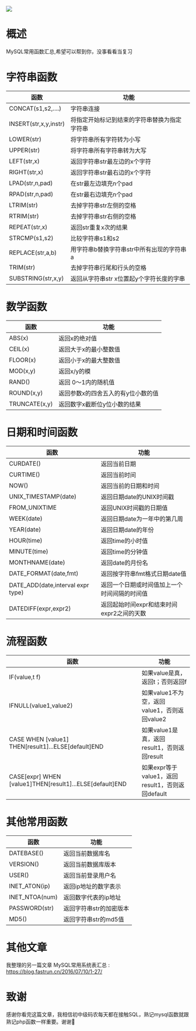 ![](https://blog.fastrun.cn/wp-content/uploads/2018/07/timg-1.jpeg)

# 概述
MySQL常用函数汇总,希望可以帮到你，没事看看当复习
# 字符串函数
| 函数 | 功能 |
| --  | -- |
| CONCAT(s1,s2,....) | 字符串连接 |
| INSERT(str,x,y,instr) | 将指定开始标记到结束的字符串替换为指定字符串 |
| LOWER(str) |  将字符串所有字符转为小写|
| UPPER(str) | 将字符串所有字符串转为大写|
| LEFT(str,x) | 返回字符串str最左边的x个字符|
| RIGHT(str,x) | 返回字符串str最右边的x个字符 |
| LPAD(str,n,pad)| 在str最左边填充n个pad|
| RPAD(str,n,pad)| 在str最右边填充n个pad|
| LTRIM(str) | 去掉字符串str左侧的空格|
| RTRIM(str) | 去掉字符串str右侧的空格|
| REPEAT(str,x)| 返回str重复x次的结果|
| STRCMP(s1,s2)| 比较字符串s1和s2|
| REPLACE(str,a,b)|用字符串b替换字符串str中所有出现的字符串a|
| TRIM(str) |去掉字符串行尾和行头的空格 |
| SUBSTRING(str,x,y) | 返回从字符串str x位置起y个字符长度的字串| 
# 数学函数
| 函数 | 功能 |
| -- | -- |
| ABS(x) | 返回x的绝对值|
| CEIL(x) | 返回大于x的最小整数值 |
| FLOOR(x) | 返回小于x的最大整数值|
| MOD(x,y) | 返回x/y的模|
| RAND()| 返回 0～1内的随机值|
| ROUND(x,y) | 返回参数x的四舍五入的有y位小数的值|
| TRUNCATE(x,y)| 返回数字x截断位y位小数的结果|
# 日期和时间函数
| 函数|功能|
| -- | -- |
| CURDATE() | 返回当前日期|
| CURTIME() | 返回当前时间|
| NOW() |  返回当前的日期和时间|
| UNIX_TIMESTAMP(date) | 返回日期date的UNIX时间戳|
| FROM_UNIXTIME| 返回UNIX时间戳的日期值|
| WEEK(date) | 返回日期date为一年中的第几周 |
| YEAR(date) | 返回日期date的年份|
| HOUR(time) | 返回time的小时值|
| MINUTE(time) | 返回time的分钟值|
| MONTHNAME(date) | 返回date的月份名|
| DATE_FORMAT(date,fmt) | 返回按字符串fmt格式日期date值|
| DATE_ADD(date,interval expr type)| 返回一个日期或时间值加上一个时间间隔的时间值|
| DATEDIFF(expr,expr2) | 返回起始时间expr和结束时间expr2之间的天数|
# 流程函数
| 函数 | 功能|
| -- | -- |
| IF(value,t f) | 如果value是真，返回t；否则返回f|
| IFNULL(value1,value2)| 如果value1不为空，返回value1，否则返回value2|
| CASE WHEN [value1] THEN[result1]...ELSE[default]END|如果value1是真，返回result1，否则返回result|
| CASE[expr] WHEN [value1]THEN[result1]...ELSE[default]END|如果expr等于value1，返回result1，否则返回default|
# 其他常用函数
| 函数| 功能|
| -- | --|
| DATEBASE() | 返回当前数据库名|
| VERSION()| 返回当前数据库版本|
| USER() | 返回当前登录用户名|
| INET_ATON(ip) | 返回ip地址的数字表示|
| INET_NTOA(num) | 返回数字代表的ip地址|
| PASSWORD(str) | 返回字符串str的加密版本|
| MD5() | 返回字符串str的md5值|

# 其他文章
我整理的另一篇文章
MySQL常用系统表汇总 : https://blog.fastrun.cn/2016/07/10/1-27/

# 致谢
感谢你看完这篇文章，我相信初中级码农每天都在接触SQL，熟记mysql函数就跟熟记php函数一样重要。谢谢🙏


  [1]: /img/bVbdCe2